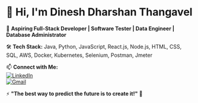 # 👋 Hi, I'm Dinesh Dharshan Thangavel  

🚀 **Aspiring Full-Stack Developer | Software Tester | Data Engineer | Database Administrator**  

🛠 **Tech Stack:** Java, Python, JavaScript, React.js, Node.js, HTML, CSS, SQL, AWS, Docker, Kubernetes, Selenium, Postman, Jmeter  

📫 **Connect with Me:**  
[![LinkedIn](https://img.shields.io/badge/LinkedIn-0077B5?style=for-the-badge&logo=linkedin&logoColor=white)](https://rebrand.ly/Dinesh_linkedin)  
[![Gmail](https://img.shields.io/badge/Gmail-D14836?style=for-the-badge&logo=gmail&logoColor=white)](mailto:dineshdharshan33@gmail.com)  

⚡ **"The best way to predict the future is to create it!"** 🚀  
